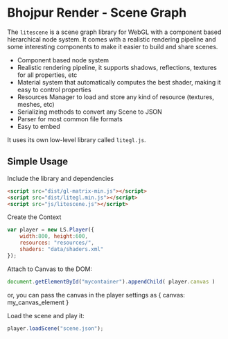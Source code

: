 # Bhojpur Render - Scene Graph

The `litescene` is a scene graph library for WebGL with a component based hierarchical node system.
It comes with a realistic rendering pipeline and some interesting components to make it easier to
build and share scenes.

- Component based node system
- Realistic rendering pipeline, it supports shadows, reflections, textures for all properties, etc
- Material system that automatically computes the best shader, making it easy to control properties
- Resources Manager to load and store any kind of resource (textures, meshes, etc)
- Serializing methods to convert any Scene to JSON
- Parser for most common file formats
- Easy to embed

It uses its own low-level library called `litegl.js`.

## Simple Usage

Include the library and dependencies

```html
<script src="dist/gl-matrix-min.js"></script>
<script src="dist/litegl.min.js"></script>
<script src="js/litescene.js"></script>
```

Create the Context

```js
var player = new LS.Player({
	width:800, height:600,
	resources: "resources/",
	shaders: "data/shaders.xml"
});
```

Attach to Canvas to the DOM:

```js
document.getElementById("mycontainer").appendChild( player.canvas )
```

or, you can pass the canvas in the player settings as { canvas: my_canvas_element }

Load the scene and play it:

```js
player.loadScene("scene.json");
```
